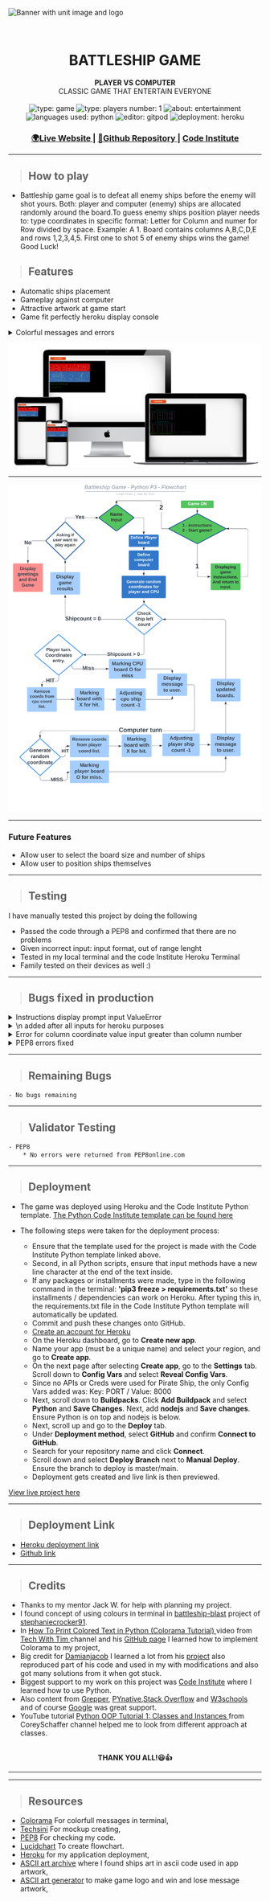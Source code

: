 ![Banner with unit image and
logo](https://github.com/LucasP1vko/Battleship-P3-Python/blob/main/ASSETS/BATTLESHIP_BANNER.gif)


<br />
<h1 align="center">BATTLESHIP GAME</h1>


<div align="center">
  <strong>PLAYER VS COMPUTER</strong>
</div>
<div align="center">
CLASSIC GAME THAT ENTERTAIN EVERYONE
</div>

<br />

<div align="center">
  <img src="https://img.shields.io/badge/Type-Game-blue" alt="type: game" />
  <img src="https://img.shields.io/badge/Players-One-blue" alt="type: players number: 1" />
  <img src="https://img.shields.io/badge/Purpose-Entertainment-blue" alt="about: entertainment" />
  <img src="https://img.shields.io/badge/Languages-PYTHON3-success" alt="languages used: python" />


  <img src="https://img.shields.io/badge/Editor-Gitpod-blueviolet" alt="editor: gitpod" />
  <img src="https://img.shields.io/badge/Deployment-Heroku-important" alt="deployment: heroku" />


</div>

<div align="center">
  <h3>
    <a href="https://battleship-p3-ci.herokuapp.com/">
      🌍Live Website
    </a>
    <span> | </span>
    <a href="https://github.com/LucasP1vko/Battleship-P3-Python">
      💾Github Repository
    </a>
    <span> | </span>
    <a href="https://codeinstitute.net/ie/">
      Code Institute
    </a>
  </h3>
</div>
<hr>

> ## How to play
- Battleship game goal is to defeat all enemy ships before the enemy will shot yours. Both: player and computer (enemy) ships are allocated randomly around the board.To guess enemy ships position player needs to: type coordinates in specific format: Letter for Column and numer for Row divided by space. Example: A 1. Board contains columns A,B,C,D,E and rows 1,2,3,4,5. First one to shot 5 of enemy ships wins the game! Good Luck!
> ## Features

- Automatic ships placement
- Gameplay against computer
- Attractive artwork at game start
- Game fit perfectly heroku display console
<details>
<summary>Colorful messages and errors</summary>
<img src='ASSETS/colors_msg.png' alt='colorful messages and errors'>
</details>


![Mockup](https://github.com/LucasP1vko/Battleship-P3-Python/blob/main/ASSETS/mockup.png)

<hr>

![Flowchart](https://github.com/LucasP1vko/Battleship-P3-Python/blob/main/ASSETS/BATTLESHIP_GAME_PYTHON.png)

<hr>

### Future Features

- Allow user to select the board size and number of ships 
- Allow user to position ships themselves

<hr>

> ## Testing

I have manually tested this project by doing the following

- Passed the code through a PEP8 and confirmed that there are no problems
- Given incorrect input: input format, out of range lenght
- Tested in my local terminal and the code Institute Heroku Terminal
- Family tested on their devices as well :)

<hr>

> ## Bugs fixed in production

   <details>
<summary>Instructions display prompt input ValueError</summary>
<img src='ASSETS/ERRORS/error_handling_instructions_input.png' alt='Instructions display prompt input ValueError'>
</details>

<details>
<summary>\n added after all inputs for heroku purposes</summary>
<img src='ASSETS/ERRORS/dash_n_added_after_input_for_heroku_purposes.png' alt='\n added after all inputs for heroku purposes'>
</details>

<details>
<summary>Error for column coordinate value input greater than column number</summary>
<img src='ASSETS/ERRORS/error_if_b_is_greater_than_no_of_columns.png' alt='Error for column coordinate value input greater than column number'>
</details>

<details>
<summary>PEP8 errors fixed</summary>
<img src='ASSETS/ERRORS/pep8_errors.png' alt='PEP8 errors fixed'>
</details>

<hr>

> ## Remaining Bugs
    - No bugs remaining
<hr>

> ## Validator Testing
    - PEP8
        * No errors were returned from PEP8online.com
<hr>

> ## Deployment 

- The game was deployed using Heroku and the Code Institute Python template. 
[The Python Code Institute template can be found here](https://github.com/Code-Institute-Org/python-essentials-template)


- The following steps were taken for the deployment process:

    - Ensure that the template used for the project is made with the Code Institute Python template linked above. 
    - Second, in all Python scripts, ensure that input methods have a new line character at the end of the text inside.
    - If any packages or installments were made, type in the following command in the terminal: **'pip3 freeze > requirements.txt'** so these installments / dependencies can work on Heroku. After typing this in, the requirements.txt file in the Code Institute Python template will automatically be updated. 
    - Commit and push these changes onto GitHub.
    - [Create an account for Heroku](https://id.heroku.com/login)
    - On the Heroku dashboard, go to **Create new app**. 
    - Name your app (must be a unique name) and select your region, and go to **Create app**.
    - On the next page after selecting **Create app**, go to the **Settings** tab. Scroll down to **Config Vars** and select **Reveal Config Vars**.
    - Since no APIs or Creds were used for Pirate Ship, the only Config Vars added was:
    Key: PORT / 
    Value: 8000
    - Next, scroll down to **Buildpacks**. Click **Add Buildpack** and select **Python** and **Save Changes**. Next, add **nodejs** and **Save changes**. Ensure Python is on top and nodejs is below. 
    - Next, scroll up and go to the **Deploy** tab.
    - Under **Deployment method**, select **GitHub** and confirm **Connect to GitHub**. 
    - Search for your repository name and click **Connect**.
    - Scroll down and select **Deploy Branch** next to **Manual Deploy**. Ensure the branch to deploy is master/main. 
    - Deployment gets created and live link is then previewed. 

[View live project here](https://battleship-p3-ci.herokuapp.com/)

<hr>


> ## Deployment Link
  - [Heroku deployment link](https://battleship-p3-ci.herokuapp.com/)
  - [Github link](https://github.com/LucasP1vko/Battleship-P3-Python)
<hr>

> ## Credits
- Thanks to my mentor Jack W. for help with planning my project.
- I found concept of using colours in terminal in [battleship-blast](https://github.com/stephaniecrocker91/battleship-blast) project of [stephaniecrocker91](https://github.com/stephaniecrocker91).
- In [How To Print Colored Text in Python (Colorama Tutorial)
](https://www.youtube.com/watch?v=u51Zjlnui4Y) video from [Tech With Tim
](https://www.youtube.com/c/TechWithTim) channel and his [GitHub page](https://github.com/techwithtim/ColoredTextInPython/blob/main/tutorial.py) I learned how to implement Colorama to my project,
- Big credit for [Damianjacob](https://github.com/Damianjacob) I learned a lot from his [project](https://github.com/Damianjacob/MS3-Battleship-Game) also reproduced part of his code and used in my with modifications and also got many solutions from it when got stuck.
- Biggest support to my work on this project was [Code Institute](https://codeinstitute.net/ie/) where I learned how to use Python.
- Also content from [Grepper](https://www.codegrepper.com/), [PYnative](https://pynative.com/),[Stack Overflow](https://stackoverflow.com/) and [W3schools](https://www.w3schools.com/) and of course [Google](https://www.google.com/) was great support.
- YouTube tutorial [Python OOP Tutorial 1: Classes and Instances
](https://www.youtube.com/watch?v=ZDa-Z5JzLYM&list=PLdCHlqeB2-az93nC_gErumI75AvTA0l74&index=12) from CoreySchaffer channel helped me to look from different approach at classes.
<br>
<div align="center">
<b>THANK YOU ALL!😃👍</b>
</div>
<hr>
<hr>

> ## Resources

- [Colorama](https://pypi.org/project/colorama/) For colorfull messages in terminal,
- [Techsini](https://techsini.com/multi-mockup/index.php) For mockup creating,
- [PEP8](http://pep8online.com/checkresult) For checking my code.
- [Lucidchart](https://lucid.app/) To create flowchart.
- [Heroku](https://dashboard.heroku.com/apps) for my application deployment,
- [ASCII art archive](https://www.asciiart.eu/) where I found ships art in ascii code used in app artwork,
- [ASCII art generator](https://www.ascii-art-generator.org/) to make game logo and win and lose message artwork,

